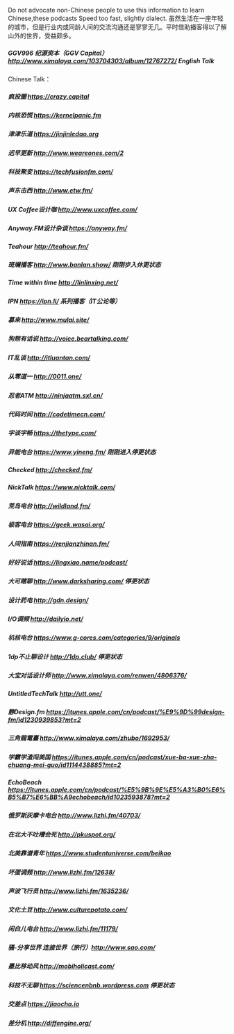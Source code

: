 Do not advocate non-Chinese people to use this information to learn Chinese,these podcasts Speed too fast, slightly dialect.
虽然生活在一座年轻的城市，但是行业内或同龄人间的交流沟通还是寥寥无几。平时借助播客得以了解山外的世界，受益颇多。
##### GGV996 纪源资本（GGV Capital）http://www.ximalaya.com/103704303/album/12767272/ English Talk
Chinese Talk：
##### 疯投圈 https://crazy.capital
##### 内核恐慌 https://kernelpanic.fm
##### 津津乐道 https://jinjinledao.org
##### 迟早更新 http://www.weareones.com/2
##### 科技聚变 https://techfusionfm.com/
##### 声东击西 http://www.etw.fm/
##### UX Coffee设计咖 http://www.uxcoffee.com/
##### Anyway.FM设计杂谈 https://anyway.fm/
##### Teahour http://teahour.fm/
##### 斑斓播客 http://www.banlan.show/ 刚刚步入休更状态
##### Time within time http://linlinxing.net/
##### IPN https://ipn.li/ 系列播客（IT公论等）
##### 慕来 http://www.mulai.site/
##### 狗熊有话说 http://voice.beartalking.com/
##### IT乱谈 http://itluantan.com/
##### 从零道一 http://0011.one/
##### 忍者ATM http://ninjaatm.sxl.cn/
##### 代码时间 http://codetimecn.com/
##### 字谈字畅 https://thetype.com/
##### 异能电台 https://www.yineng.fm/ 刚刚进入停更状态
##### Checked http://checked.fm/
##### NickTalk https://www.nicktalk.com/
##### 荒岛电台 http://wildland.fm/
##### 极客电台 https://geek.wasai.org/
##### 人间指南 https://renjianzhinan.fm/
##### 好好说话 https://lingxiao.name/podcast/
##### 大可瞎聊 http://www.darksharing.com/ 停更状态
##### 设计药电 http://gdn.design/
##### I/O调频 http://dailyio.net/
##### 机核电台 https://www.g-cores.com/categories/9/originals
##### 1dp不止聊设计 http://1dp.club/ 停更状态
##### 大宝对话设计师 http://www.ximalaya.com/renwen/4806376/
##### UntitledTechTalk http://utt.one/
##### 静Design.fm https://itunes.apple.com/cn/podcast/%E9%9D%99design-fm/id1230939853?mt=2
##### 三角龍電臺 http://www.ximalaya.com/zhubo/1692953/
##### 学霸学渣闯美国 https://itunes.apple.com/cn/podcast/xue-ba-xue-zha-chuang-mei-guo/id1114438885?mt=2
##### EchoBeach https://itunes.apple.com/cn/podcast/%E5%9B%9E%E5%A3%B0%E6%B5%B7%E6%BB%A9echobeach/id1023593878?mt=2
##### 俄罗斯灰摩卡电台 http://www.lizhi.fm/40703/
##### 在北大不吐槽会死 http://pkuspot.org/
##### 北美靠谱青年 https://www.studentuniverse.com/beikao
##### 坏蛋调频 http://www.lizhi.fm/12638/
##### 声波飞行员 http://www.lizhi.fm/1635236/
##### 文化土豆 http://www.culturepotato.com/
##### 闲白儿电台 http://www.lizhi.fm/11179/
##### 骚-分享世界 连接世界（旅行）http://www.sao.com/
##### 墨比移动风 http://mobiholicast.com/
##### 科技不无聊 https://sciencenbnb.wordpress.com 停更状态
##### 交差点 https://jiaocha.io
##### 差分机 http://diffengine.org/
